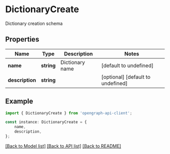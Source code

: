 # DictionaryCreate

Dictionary creation schema

## Properties

Name | Type | Description | Notes
------------ | ------------- | ------------- | -------------
**name** | **string** | Dictionary name | [default to undefined]
**description** | **string** |  | [optional] [default to undefined]

## Example

```typescript
import { DictionaryCreate } from 'opengraph-api-client';

const instance: DictionaryCreate = {
    name,
    description,
};
```

[[Back to Model list]](../README.md#documentation-for-models) [[Back to API list]](../README.md#documentation-for-api-endpoints) [[Back to README]](../README.md)
